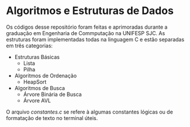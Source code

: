 # Algoritmos e Estruturas de Dados
Os códigos desse repositório foram feitas e aprimoradas durante a graduação em Engenharia de Commputação na UNIFESP SJC. As estruturas foram implementadas todas na linguagem C e estão separadas em três categorias:

+ Estruturas Básicas
  - Lista
  - Pilha
+ Algoritmos de Ordenação
  - HeapSort
+ Algoritmos de Busca
  - Árvore Binária de Busca
  - Árvore AVL

O arquivo _constantes.c_ se refere à algumas constantes lógicas ou de formatação de texto no terminal úteis.
